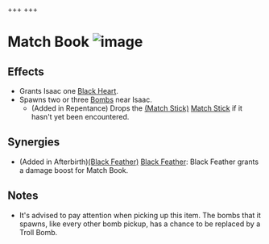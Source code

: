 +++
+++

 # Match Book ![image](/image/Match_Book.png) 

Effects
---------


* Grants Isaac one [Black Heart](/wiki/Black_Heart "Black Heart").
* Spawns two or three [Bombs](/wiki/Bomb "Bomb") near Isaac.
	+ (Added in Repentance) Drops the [(Match Stick)](/wiki/Match_Stick "Match Stick") [Match Stick](/wiki/Match_Stick "Match Stick") if it hasn't yet been encountered.


Synergies
-----------


* (Added in Afterbirth)[(Black Feather)](/wiki/Black_Feather "Black Feather") [Black Feather](/wiki/Black_Feather "Black Feather"): Black Feather grants a damage boost for Match Book.


Notes
-------


* It's advised to pay attention when picking up this item. The bombs that it spawns, like every other bomb pickup, has a chance to be replaced by a Troll Bomb.


